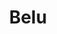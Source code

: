 ---
title: Belu
date: 
draft: false

# descripcion
description : Ovalo triple asa

materials: Plata 925

color: Opalo turquesa

dimensions: 1,7cm

code: 02-08-0055

type: "Dijes"

categories: []

price: $2.330,00

# Images
# first image will be shown in the product page
images:
  # - image: "images/path_to_image"
  # La ubicacion de las imagenes es imagenes/Dijes/Dijes.Opalo/02-08-0055-belu
  - image: "./images/dijes/opalo/02-08-0055-ovalo-triple-asa_a.JPG"
  - image: "./images/dijes/opalo/02-08-0055-ovalo-triple-asa_b.JPG"
---